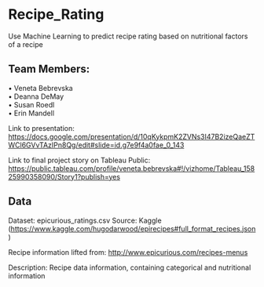 # Recipe_Rating
Use Machine Learning to predict recipe rating based on nutritional factors of a recipe

## Team Members:  
• Veneta Bebrevska  
• Deanna DeMay  
• Susan Roedl  
• Erin Mandell  

Link to presentation: https://docs.google.com/presentation/d/10qKykpmK2ZVNs3I47B2izeQaeZTWCl6GVvTAzIPn8Qg/edit#slide=id.g7e9f4a0fae_0_143

Link to final project story on Tableau Public: https://public.tableau.com/profile/veneta.bebrevska#!/vizhome/Tableau_15825990358090/Story1?publish=yes

## Data
Dataset: epicurious_ratings.csv
Source: Kaggle (https://www.kaggle.com/hugodarwood/epirecipes#full_format_recipes.json)

Recipe information lifted from: http://www.epicurious.com/recipes-menus

Description: Recipe data information, containing categorical and nutritional information
